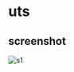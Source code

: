 # uts
## screenshot

![s1](https://user-images.githubusercontent.com/99937213/234171822-8c693482-a26a-4fc6-96cf-0e58b79a8891.jpg)
